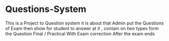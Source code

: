 # Questions-System
This is a Project to Question system it is about that Admin put the Questions of Exam then show for student to answer at it , contain on two types form the Question  Final / Practical With Exam correction After the exam ends
